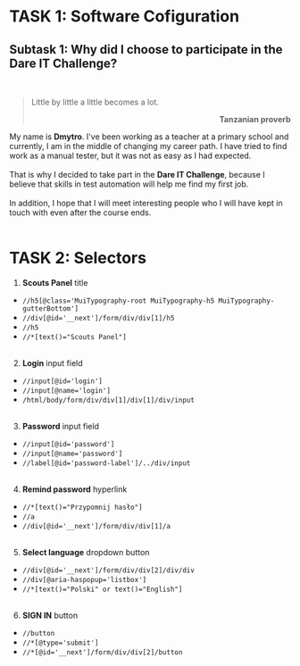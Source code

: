 # TASK 1: Software Cofiguration

## Subtask 1: Why did I choose to participate in the Dare IT Challenge?

<br>

> Little by little a little becomes a lot.
> <br> <b><p align="right">Tanzanian proverb</p></b>

My name is <b>Dmytro</b>. I've been working as a teacher at a primary school and currently, I am in the middle of changing my career path. I have tried to find work as a manual tester, but it was not as easy as I had expected.<br><br>
That is why I decided to take part in the <b>Dare IT Challenge</b>, because I believe that skills in test automation will help me find my first job.<br><br>
In addition, I hope that I will meet interesting people who I will have kept in touch with even after the course ends.
<br><br>

# TASK 2: Selectors

1. <b>Scouts Panel</b> title

- `//h5[@class='MuiTypography-root MuiTypography-h5 MuiTypography-gutterBottom']`
- `//div[@id='__next']/form/div/div[1]/h5`
- `//h5`
- `//*[text()="Scouts Panel"]`
  <br><br>

2. <b>Login</b> input field

- `//input[@id='login']`
- `//input[@name='login']`
- `/html/body/form/div/div[1]/div[1]/div/input`
  <br><br>

3. <b>Password</b> input field

- `//input[@id='password']`
- `//input[@name='password']`
- `//label[@id='password-label']/../div/input`
  <br><br>

4. <b>Remind password</b> hyperlink

- `//*[text()="Przypomnij hasło"]`
- `//a`
- `//div[@id='__next']/form/div/div[1]/a`
  <br><br>

5. <b>Select language</b> dropdown button

- `//div[@id='__next']/form/div/div[2]/div/div`
- `//div[@aria-haspopup='listbox']`
- `//*[text()="Polski" or text()="English"]`
  <br><br>

6. <b>SIGN IN</b> button

- `//button`
- `//*[@type='submit']`
- `//*[@id='__next']/form/div/div[2]/button`

